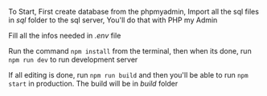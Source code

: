 To Start, First create database from the phpmyadmin, Import all the sql files in _sql_ folder to the sql server, You'll do that with PHP my Admin

Fill all the infos needed in _.env_ file

Run the command `npm install` from the terminal, then when its done, run `npm run dev` to run development server

If all editing is done, run `npm run build` and then you'll be able to run `npm start` in production. The build will be in _build_ folder
